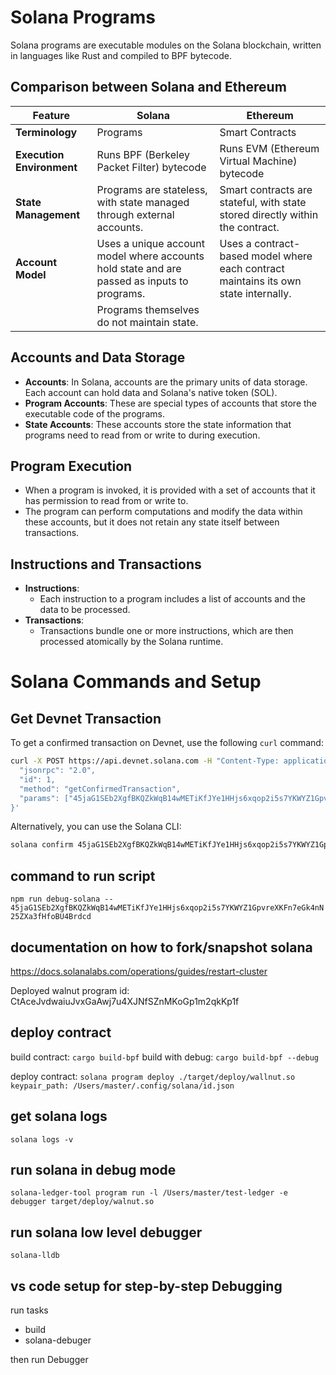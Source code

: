 # Solana Programs

Solana programs are executable modules on the Solana blockchain, written in languages like Rust and compiled to BPF bytecode.

## Comparison between Solana and Ethereum

| Feature                   | Solana                                                                                      | Ethereum                                                                            |
| ------------------------- | ------------------------------------------------------------------------------------------- | ----------------------------------------------------------------------------------- |
| **Terminology**           | Programs                                                                                    | Smart Contracts                                                                     |
| **Execution Environment** | Runs BPF (Berkeley Packet Filter) bytecode                                                  | Runs EVM (Ethereum Virtual Machine) bytecode                                        |
| **State Management**      | Programs are stateless, with state managed through external accounts.                       | Smart contracts are stateful, with state stored directly within the contract.       |
| **Account Model**         | Uses a unique account model where accounts hold state and are passed as inputs to programs. | Uses a contract-based model where each contract maintains its own state internally. |
|                           | Programs themselves do not maintain state.                                                  |                                                                                     |

## Accounts and Data Storage

- **Accounts**: In Solana, accounts are the primary units of data storage. Each account can hold data and Solana's native token (SOL).
- **Program Accounts**: These are special types of accounts that store the executable code of the programs.
- **State Accounts**: These accounts store the state information that programs need to read from or write to during execution.

## Program Execution

- When a program is invoked, it is provided with a set of accounts that it has permission to read from or write to.
- The program can perform computations and modify the data within these accounts, but it does not retain any state itself between transactions.

## Instructions and Transactions

- **Instructions**:
  - Each instruction to a program includes a list of accounts and the data to be processed.
- **Transactions**:
  - Transactions bundle one or more instructions, which are then processed atomically by the Solana runtime.

# Solana Commands and Setup

## Get Devnet Transaction

To get a confirmed transaction on Devnet, use the following `curl` command:

```sh
curl -X POST https://api.devnet.solana.com -H "Content-Type: application/json" -d '{
  "jsonrpc": "2.0",
  "id": 1,
  "method": "getConfirmedTransaction",
  "params": ["45jaG1SEb2XgfBKQZkWqB14wMETiKfJYe1HHjs6xqop2i5s7YKWYZ1GpvreXKFn7eGk4nN25ZXa3fHfoBU4Brdcd", {"encoding": "json"}]
}'
```

Alternatively, you can use the Solana CLI:

```sh
solana confirm 45jaG1SEb2XgfBKQZkWqB14wMETiKfJYe1HHjs6xqop2i5s7YKWYZ1GpvreXKFn7eGk4nN25ZXa3fHfoBU4Brdcd --url https://api.devnet.solana.com
```

## command to run script

`npm run debug-solana -- 45jaG1SEb2XgfBKQZkWqB14wMETiKfJYe1HHjs6xqop2i5s7YKWYZ1GpvreXKFn7eGk4nN25ZXa3fHfoBU4Brdcd`

## documentation on how to fork/snapshot solana

https://docs.solanalabs.com/operations/guides/restart-cluster

Deployed walnut program id: CtAceJvdwaiuJvxGaAwj7u4XJNfSZnMKoGp1m2qkKp1f

## deploy contract

build contract: `cargo build-bpf`
build with debug: `cargo build-bpf --debug`

deploy contract: `solana program deploy ./target/deploy/wallnut.so
keypair_path: /Users/master/.config/solana/id.json`

## get solana logs

`solana logs -v`

## run solana in debug mode

`solana-ledger-tool program run -l /Users/master/test-ledger -e debugger target/deploy/walnut.so`

## run solana low level debugger

`solana-lldb`

## vs code setup for step-by-step Debugging

run tasks

- build
- solana-debuger

then run Debugger
